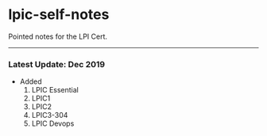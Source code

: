 # lpic-self-notes

Pointed notes for the LPI Cert.



------

### Latest Update: Dec 2019
- Added 
  1. LPIC Essential
  2. LPIC1
  3. LPIC2
  4. LPIC3-304
  5. LPIC Devops